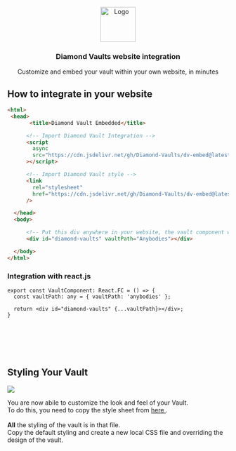 

<!-- PROJECT LOGO -->
<br />
<div align="center">
  <a href="https://diamondvaults.io">
    <img src="https://diamondvaults.io/static/media/dv-fav.11e412b4.svg" alt="Logo" width="80" height="80">
  </a>

  <h3 align="center">Diamond Vaults website integration</h3>

  <p align="center">
    Customize and embed your vault within your own website, in minutes
  </p>
</div>

## How to integrate in your website

```html
<html>
 <head>
       <title>Diamond Vault Embedded</title>

      <!-- Import Diamond Vault Integration -->
      <script
        async
        src="https://cdn.jsdelivr.net/gh/Diamond-Vaults/dv-embed@latest/build/bundle.min.js"
      ></script>

      <!-- Import Diamond Vault style -->
      <link
        rel="stylesheet"
        href="https://cdn.jsdelivr.net/gh/Diamond-Vaults/dv-embed@latest/build/bundle.min.css"
      />

  </head>
  <body>

      <!-- Put this div anywhere in your website, the vault component will be rendered inside it -->
      <div id="diamond-vaults" vaultPath="Anybodies"></div>

  </body>
</html>
```

### Integration with react.js
```tsx
export const VaultComponent: React.FC = () => {
  const vaultPath: any = { vaultPath: 'anybodies' };
  
  return <div id="diamond-vaults" {...vaultPath}></div>;
}
```
<br/>
<br/>
<br/>
<br/>

## Styling Your Vault
<img src="https://firebasestorage.googleapis.com/v0/b/nft-anybodies.appspot.com/o/Screen%20Shot%202022-05-03%20at%2014.39.50.png?alt=media&token=60932f91-ad87-4944-a6b9-e4113f2dd35a"/>


You are now abile to customize the look and feel of your Vault.<br/>
To do this, you need to copy the style sheet from <a target="_blank" href="https://github.com/Diamond-Vaults/dv-embed/blob/main/build/bundle.css"> here </a>.
<br/><br/>
<b>All</b> the styling of the vault is in that file.<br/>
Copy the default styling and create a new local CSS file and overriding the design of the vault.

